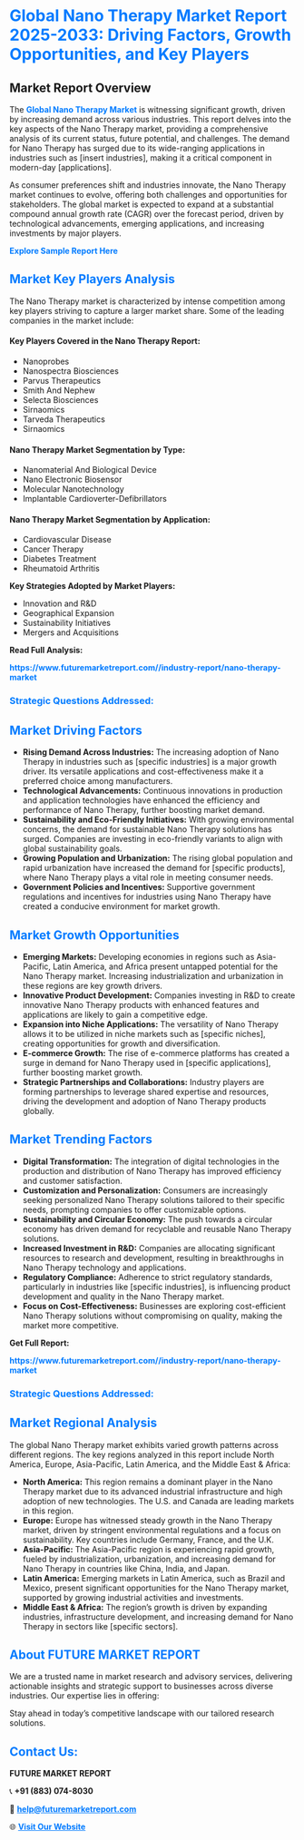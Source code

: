 <h1 style="color: #007BFF;">Global Nano Therapy Market Report 2025-2033: Driving Factors, Growth Opportunities, and Key Players</h1>

<section id="overview">
<h2>Market Report Overview</h2>
<p>The <a href="https://www.futuremarketreport.com//industry-report/nano-therapy-market" style="color: #007BFF; text-decoration: none;"><strong>Global Nano Therapy Market</strong></a> is witnessing significant growth, driven by increasing demand across various industries. This report delves into the key aspects of the Nano Therapy market, providing a comprehensive analysis of its current status, future potential, and challenges. The demand for Nano Therapy has surged due to its wide-ranging applications in industries such as [insert industries], making it a critical component in modern-day [applications].</p>
<p>As consumer preferences shift and industries innovate, the Nano Therapy market continues to evolve, offering both challenges and opportunities for stakeholders. The global market is expected to expand at a substantial compound annual growth rate (CAGR) over the forecast period, driven by technological advancements, emerging applications, and increasing investments by major players.</p>
</section>

<section id="overview">
<p><a href="https://www.futuremarketreport.com//request-sample/reportId=63691" style="color: #007BFF; text-decoration: none;"><strong>Explore Sample Report Here</strong></a></p>
</section>

<section id="key-players">
<h2 style="color: #007BFF;">Market Key Players Analysis</h2>
<p>The Nano Therapy market is characterized by intense competition among key players striving to capture a larger market share. Some of the leading companies in the market include:</p>
<h4>Key Players Covered in the Nano Therapy Report:</h4>
<ul><li>Nanoprobes</li><li>Nanospectra Biosciences</li><li>Parvus Therapeutics</li><li>Smith And Nephew</li><li>Selecta Biosciences</li><li>Sirnaomics</li><li>Tarveda Therapeutics</li><li>Sirnaomics</li></ul>
<h4>Nano Therapy Market Segmentation by Type:</h4>
<ul><li>Nanomaterial And Biological Device</li><li>Nano Electronic Biosensor</li><li>Molecular Nanotechnology</li><li>Implantable Cardioverter-Defibrillators</li></ul>

<h4>Nano Therapy Market Segmentation by Application:</h4>
<ul><li>Cardiovascular Disease</li><li>Cancer Therapy</li><li>Diabetes Treatment</li><li>Rheumatoid Arthritis</li></ul>
<p><strong>Key Strategies Adopted by Market Players:</strong></p>
<ul>
<li>Innovation and R&D</li>
<li>Geographical Expansion</li>
<li>Sustainability Initiatives</li>
<li>Mergers and Acquisitions</li>
</ul>
</section>

<section>
<p><strong>Read Full Analysis: </strong></p><a href="https://www.futuremarketreport.com//industry-report/nano-therapy-market" style="color: #007BFF; text-decoration: none;"><strong>https://www.futuremarketreport.com//industry-report/nano-therapy-market</strong></a>
<h3 style="color: #007BFF;">Strategic Questions Addressed:</h3>
</section>

<section id="driving-factors">
<h2 style="color: #007BFF;">Market Driving Factors</h2>
<ul>
<li><strong>Rising Demand Across Industries:</strong> The increasing adoption of Nano Therapy in industries such as [specific industries] is a major growth driver. Its versatile applications and cost-effectiveness make it a preferred choice among manufacturers.</li>
<li><strong>Technological Advancements:</strong> Continuous innovations in production and application technologies have enhanced the efficiency and performance of Nano Therapy, further boosting market demand.</li>
<li><strong>Sustainability and Eco-Friendly Initiatives:</strong> With growing environmental concerns, the demand for sustainable Nano Therapy solutions has surged. Companies are investing in eco-friendly variants to align with global sustainability goals.</li>
<li><strong>Growing Population and Urbanization:</strong> The rising global population and rapid urbanization have increased the demand for [specific products], where Nano Therapy plays a vital role in meeting consumer needs.</li>
<li><strong>Government Policies and Incentives:</strong> Supportive government regulations and incentives for industries using Nano Therapy have created a conducive environment for market growth.</li>
</ul>
</section>

<section id="growth-opportunities">
<h2 style="color: #007BFF;">Market Growth Opportunities</h2>
<ul>
<li><strong>Emerging Markets:</strong> Developing economies in regions such as Asia-Pacific, Latin America, and Africa present untapped potential for the Nano Therapy market. Increasing industrialization and urbanization in these regions are key growth drivers.</li>
<li><strong>Innovative Product Development:</strong> Companies investing in R&D to create innovative Nano Therapy products with enhanced features and applications are likely to gain a competitive edge.</li>
<li><strong>Expansion into Niche Applications:</strong> The versatility of Nano Therapy allows it to be utilized in niche markets such as [specific niches], creating opportunities for growth and diversification.</li>
<li><strong>E-commerce Growth:</strong> The rise of e-commerce platforms has created a surge in demand for Nano Therapy used in [specific applications], further boosting market growth.</li>
<li><strong>Strategic Partnerships and Collaborations:</strong> Industry players are forming partnerships to leverage shared expertise and resources, driving the development and adoption of Nano Therapy products globally.</li>
</ul>
</section>

<section id="trending-factors">
<h2 style="color: #007BFF;">Market Trending Factors</h2>
<ul>
<li><strong>Digital Transformation:</strong> The integration of digital technologies in the production and distribution of Nano Therapy has improved efficiency and customer satisfaction.</li>
<li><strong>Customization and Personalization:</strong> Consumers are increasingly seeking personalized Nano Therapy solutions tailored to their specific needs, prompting companies to offer customizable options.</li>
<li><strong>Sustainability and Circular Economy:</strong> The push towards a circular economy has driven demand for recyclable and reusable Nano Therapy solutions.</li>
<li><strong>Increased Investment in R&D:</strong> Companies are allocating significant resources to research and development, resulting in breakthroughs in Nano Therapy technology and applications.</li>
<li><strong>Regulatory Compliance:</strong> Adherence to strict regulatory standards, particularly in industries like [specific industries], is influencing product development and quality in the Nano Therapy market.</li>
<li><strong>Focus on Cost-Effectiveness:</strong> Businesses are exploring cost-efficient Nano Therapy solutions without compromising on quality, making the market more competitive.</li>
</ul>
</section>

<section>
<p><strong>Get Full Report: </strong></p><a href="https://www.futuremarketreport.com//industry-report/nano-therapy-market" style="color: #007BFF; text-decoration: none;"><strong>https://www.futuremarketreport.com//industry-report/nano-therapy-market</strong></a>
<h3 style="color: #007BFF;">Strategic Questions Addressed:</h3>
</section>


<section id="regional-analysis">
<h2 style="color: #007BFF;">Market Regional Analysis</h2>
<p>The global Nano Therapy market exhibits varied growth patterns across different regions. The key regions analyzed in this report include North America, Europe, Asia-Pacific, Latin America, and the Middle East & Africa:</p>
<ul>
<li><strong>North America:</strong> This region remains a dominant player in the Nano Therapy market due to its advanced industrial infrastructure and high adoption of new technologies. The U.S. and Canada are leading markets in this region.</li>
<li><strong>Europe:</strong> Europe has witnessed steady growth in the Nano Therapy market, driven by stringent environmental regulations and a focus on sustainability. Key countries include Germany, France, and the U.K.</li>
<li><strong>Asia-Pacific:</strong> The Asia-Pacific region is experiencing rapid growth, fueled by industrialization, urbanization, and increasing demand for Nano Therapy in countries like China, India, and Japan.</li>
<li><strong>Latin America:</strong> Emerging markets in Latin America, such as Brazil and Mexico, present significant opportunities for the Nano Therapy market, supported by growing industrial activities and investments.</li>
<li><strong>Middle East & Africa:</strong> The region’s growth is driven by expanding industries, infrastructure development, and increasing demand for Nano Therapy in sectors like [specific sectors].</li>
</ul>
</section>

<footer>
<h2 style="color: #007BFF;">About FUTURE MARKET REPORT</h2>
<p>We are a trusted name in market research and advisory services, delivering actionable insights and strategic support to businesses across diverse industries. Our expertise lies in offering:</p>

<p>Stay ahead in today’s competitive landscape with our tailored research solutions.</p>

<h2 style="color: #007BFF;">Contact Us:</h2>
<p><strong>FUTURE MARKET REPORT</strong></p>
<p>📞 <strong>+91 (883) 074-8030</strong></p>
<p>📧 <strong><a href="mailto:help@futuremarketreport.com" style="color: #007BFF;">help@futuremarketreport.com</a></strong></p>
<p>🌐 <strong><a href="https://www.futuremarketreport.com/" style="color: #007BFF;">Visit Our Website</a></strong></p>
</footer>